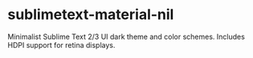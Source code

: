 # sublimetext-material-nil
Minimalist Sublime Text 2/3 UI dark theme and color schemes. Includes HDPI support for retina displays.
